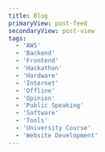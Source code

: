 ```yaml
---
title: Blog
primaryView: post-feed
secondaryView: post-view
tags: 
  - 'AWS'
  - 'Backend'
  - 'Frontend'
  - 'Hackathon'
  - 'Hardware'
  - 'Internet'
  - 'Offline'
  - 'Opinion'
  - 'Public Speaking'
  - 'Software'
  - 'Tools'
  - 'University Course'
  - 'Website Development'
---
```

